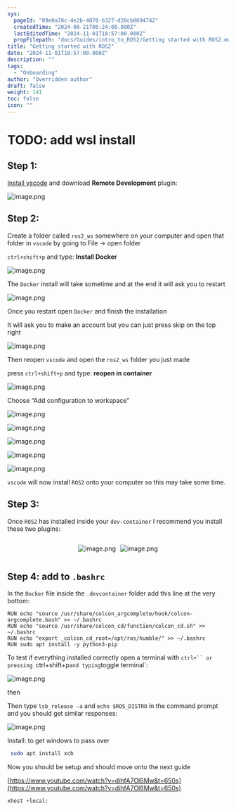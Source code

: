 ```yaml
---
sys:
  pageId: "89e0a78c-4e2b-4070-b327-d28cb0694742"
  createdTime: "2024-08-21T00:24:00.000Z"
  lastEditedTime: "2024-11-01T18:57:00.000Z"
  propFilepath: "docs/Guides/intro_to_ROS2/Getting started with ROS2.md"
title: "Getting started with ROS2"
date: "2024-11-01T18:57:00.000Z"
description: ""
tags:
  - "Onboarding"
author: "Overridden author"
draft: false
weight: 141
toc: false
icon: ""
---
```


# TODO: add wsl install

## Step 1:

[Install vscode](https://code.visualstudio.com/download) and download **Remote Development** plugin:

![image.png](https://prod-files-secure.s3.us-west-2.amazonaws.com/d518164a-d88e-44d1-a4ee-3adb3bd8bce0/efb52993-1881-4a40-b95e-6f020334f022/image.png?X-Amz-Algorithm=AWS4-HMAC-SHA256&X-Amz-Content-Sha256=UNSIGNED-PAYLOAD&X-Amz-Credential=ASIAZI2LB4666H3C7C5E%2F20250428%2Fus-west-2%2Fs3%2Faws4_request&X-Amz-Date=20250428T073430Z&X-Amz-Expires=3600&X-Amz-Security-Token=IQoJb3JpZ2luX2VjENf%2F%2F%2F%2F%2F%2F%2F%2F%2F%2FwEaCXVzLXdlc3QtMiJIMEYCIQDoFWN37F4ZbarCtjHgjiOpWHlCPAm35kMB6e8uy4A63AIhAONdEKVfGzcBar6kSS9rCR5IInTvaE2E52Eu20XYfNhcKv8DCG8QABoMNjM3NDIzMTgzODA1Igwr01srxLSxSMIR2VIq3AMQJaViPQTPUMBl9B%2Bz7JEioeZflAqp4OUxfgnXHye9CdI7uXgVQsi%2B8nPZXtgveIxzQnvKgmAIFHXX4sN7jdpL%2FLVa8PMdugmSB6ykywsBHW2tp6LOoN5SONkBeDhv5VZ24BLbpxG1y3GjST6%2FFP%2FfOwPNZV30SINGpPx3Lush2r%2BpoC9%2FkfKQ93iE%2BzzYrNJ8hDDA%2FcN9fxaIC7uJhE3CG0P%2FIvaLyFqjxHVxlBBFGJCbpVUSJW%2BOcZp4nEH6xgJHp0Ei4ZiyW18OmUNIIDRQaY26ZnA0eJADHfWcZVAqk0cuP%2FmuOLelCfp3lVh6pMoiaedSJpgYZs1qVdYn4rSWpQLFTNljirI4z%2BYhjLpQpYZJ01fQEUZwmTpRZ7mVGTvpYCYy3FZVSDklyrpwOMwaXtn3l5xtjcGj9YW8brXBxVyZQR8H9TAAILgpBtJYNRz%2Bpuv9nCJWUSxd%2FrXSS%2BOQs4iCfk41uhNbRtpYS2%2ByCJWfUmHpxXuSKU9B3ih6VXuG%2BEzrxIR99kWRr72jVr0KFDts8cUvZspHgM0jKMJvjg%2FWvM2Qiwap99twXDWxZkJng8tgxCPK4u5an9s1rw%2Fwuz7IbfM2%2Boa8ZmOoyaYWR99KsAIUmgXzYzdkjjD9vLzABjqkARIXaAc6gG3Ab00Bqpokxw1BzHMaR3%2FQIjMFvdpzCMLp9rlAKp%2Bm7IbuYpmOmhcx4%2BnUiXYanXBNtDfCnVO8LBTJ33%2FQ3sJ0nCJlhJsBoQGsSEGHuDDuS8x1FUdyOeHDePNs%2BkoE9dl%2Bd4CHgqXvOMSG7YHEFIg3yWdutCJt7smK3VfX0nV50vuY4ygdmDLeBsxcj5X1bxfCF2JBWkVPOYwcoKrG&X-Amz-Signature=43dda04043e3600d8dba9b1f9c51e9cf92c2b41181495fc9f6930b6800f268df&X-Amz-SignedHeaders=host&x-id=GetObject)

## Step 2:

Create a folder called `ros2_ws` somewhere on your computer and open that folder in `vscode` by going to File → open folder 

`ctrl+shift+p` and type: **Install Docker**

![image.png](https://prod-files-secure.s3.us-west-2.amazonaws.com/d518164a-d88e-44d1-a4ee-3adb3bd8bce0/2269dc0e-1cd5-47ff-bceb-c04ad9b2eab0/image.png?X-Amz-Algorithm=AWS4-HMAC-SHA256&X-Amz-Content-Sha256=UNSIGNED-PAYLOAD&X-Amz-Credential=ASIAZI2LB4666H3C7C5E%2F20250428%2Fus-west-2%2Fs3%2Faws4_request&X-Amz-Date=20250428T073430Z&X-Amz-Expires=3600&X-Amz-Security-Token=IQoJb3JpZ2luX2VjENf%2F%2F%2F%2F%2F%2F%2F%2F%2F%2FwEaCXVzLXdlc3QtMiJIMEYCIQDoFWN37F4ZbarCtjHgjiOpWHlCPAm35kMB6e8uy4A63AIhAONdEKVfGzcBar6kSS9rCR5IInTvaE2E52Eu20XYfNhcKv8DCG8QABoMNjM3NDIzMTgzODA1Igwr01srxLSxSMIR2VIq3AMQJaViPQTPUMBl9B%2Bz7JEioeZflAqp4OUxfgnXHye9CdI7uXgVQsi%2B8nPZXtgveIxzQnvKgmAIFHXX4sN7jdpL%2FLVa8PMdugmSB6ykywsBHW2tp6LOoN5SONkBeDhv5VZ24BLbpxG1y3GjST6%2FFP%2FfOwPNZV30SINGpPx3Lush2r%2BpoC9%2FkfKQ93iE%2BzzYrNJ8hDDA%2FcN9fxaIC7uJhE3CG0P%2FIvaLyFqjxHVxlBBFGJCbpVUSJW%2BOcZp4nEH6xgJHp0Ei4ZiyW18OmUNIIDRQaY26ZnA0eJADHfWcZVAqk0cuP%2FmuOLelCfp3lVh6pMoiaedSJpgYZs1qVdYn4rSWpQLFTNljirI4z%2BYhjLpQpYZJ01fQEUZwmTpRZ7mVGTvpYCYy3FZVSDklyrpwOMwaXtn3l5xtjcGj9YW8brXBxVyZQR8H9TAAILgpBtJYNRz%2Bpuv9nCJWUSxd%2FrXSS%2BOQs4iCfk41uhNbRtpYS2%2ByCJWfUmHpxXuSKU9B3ih6VXuG%2BEzrxIR99kWRr72jVr0KFDts8cUvZspHgM0jKMJvjg%2FWvM2Qiwap99twXDWxZkJng8tgxCPK4u5an9s1rw%2Fwuz7IbfM2%2Boa8ZmOoyaYWR99KsAIUmgXzYzdkjjD9vLzABjqkARIXaAc6gG3Ab00Bqpokxw1BzHMaR3%2FQIjMFvdpzCMLp9rlAKp%2Bm7IbuYpmOmhcx4%2BnUiXYanXBNtDfCnVO8LBTJ33%2FQ3sJ0nCJlhJsBoQGsSEGHuDDuS8x1FUdyOeHDePNs%2BkoE9dl%2Bd4CHgqXvOMSG7YHEFIg3yWdutCJt7smK3VfX0nV50vuY4ygdmDLeBsxcj5X1bxfCF2JBWkVPOYwcoKrG&X-Amz-Signature=a1c12ba1e51202bc3e6fe3951b3c1713f453c5ad691d7eaa60b097c2d2111ef5&X-Amz-SignedHeaders=host&x-id=GetObject)

The `Docker` install will take sometime and at the end it will ask you to restart

![image.png](https://prod-files-secure.s3.us-west-2.amazonaws.com/d518164a-d88e-44d1-a4ee-3adb3bd8bce0/ed233f78-be33-4b1f-b89c-9c346c0e961e/image.png?X-Amz-Algorithm=AWS4-HMAC-SHA256&X-Amz-Content-Sha256=UNSIGNED-PAYLOAD&X-Amz-Credential=ASIAZI2LB4666H3C7C5E%2F20250428%2Fus-west-2%2Fs3%2Faws4_request&X-Amz-Date=20250428T073430Z&X-Amz-Expires=3600&X-Amz-Security-Token=IQoJb3JpZ2luX2VjENf%2F%2F%2F%2F%2F%2F%2F%2F%2F%2FwEaCXVzLXdlc3QtMiJIMEYCIQDoFWN37F4ZbarCtjHgjiOpWHlCPAm35kMB6e8uy4A63AIhAONdEKVfGzcBar6kSS9rCR5IInTvaE2E52Eu20XYfNhcKv8DCG8QABoMNjM3NDIzMTgzODA1Igwr01srxLSxSMIR2VIq3AMQJaViPQTPUMBl9B%2Bz7JEioeZflAqp4OUxfgnXHye9CdI7uXgVQsi%2B8nPZXtgveIxzQnvKgmAIFHXX4sN7jdpL%2FLVa8PMdugmSB6ykywsBHW2tp6LOoN5SONkBeDhv5VZ24BLbpxG1y3GjST6%2FFP%2FfOwPNZV30SINGpPx3Lush2r%2BpoC9%2FkfKQ93iE%2BzzYrNJ8hDDA%2FcN9fxaIC7uJhE3CG0P%2FIvaLyFqjxHVxlBBFGJCbpVUSJW%2BOcZp4nEH6xgJHp0Ei4ZiyW18OmUNIIDRQaY26ZnA0eJADHfWcZVAqk0cuP%2FmuOLelCfp3lVh6pMoiaedSJpgYZs1qVdYn4rSWpQLFTNljirI4z%2BYhjLpQpYZJ01fQEUZwmTpRZ7mVGTvpYCYy3FZVSDklyrpwOMwaXtn3l5xtjcGj9YW8brXBxVyZQR8H9TAAILgpBtJYNRz%2Bpuv9nCJWUSxd%2FrXSS%2BOQs4iCfk41uhNbRtpYS2%2ByCJWfUmHpxXuSKU9B3ih6VXuG%2BEzrxIR99kWRr72jVr0KFDts8cUvZspHgM0jKMJvjg%2FWvM2Qiwap99twXDWxZkJng8tgxCPK4u5an9s1rw%2Fwuz7IbfM2%2Boa8ZmOoyaYWR99KsAIUmgXzYzdkjjD9vLzABjqkARIXaAc6gG3Ab00Bqpokxw1BzHMaR3%2FQIjMFvdpzCMLp9rlAKp%2Bm7IbuYpmOmhcx4%2BnUiXYanXBNtDfCnVO8LBTJ33%2FQ3sJ0nCJlhJsBoQGsSEGHuDDuS8x1FUdyOeHDePNs%2BkoE9dl%2Bd4CHgqXvOMSG7YHEFIg3yWdutCJt7smK3VfX0nV50vuY4ygdmDLeBsxcj5X1bxfCF2JBWkVPOYwcoKrG&X-Amz-Signature=8d33ab53c6e95b61845071421993e69b4d813d6b51d722c07437ebdce8b88c95&X-Amz-SignedHeaders=host&x-id=GetObject)

Once you restart open `Docker` and finish the installation

It will ask you to make an account but you can just press skip on the top right

![image.png](https://prod-files-secure.s3.us-west-2.amazonaws.com/d518164a-d88e-44d1-a4ee-3adb3bd8bce0/21010ad9-1659-4fd9-9f59-9932a09b2a3d/image.png?X-Amz-Algorithm=AWS4-HMAC-SHA256&X-Amz-Content-Sha256=UNSIGNED-PAYLOAD&X-Amz-Credential=ASIAZI2LB4666H3C7C5E%2F20250428%2Fus-west-2%2Fs3%2Faws4_request&X-Amz-Date=20250428T073430Z&X-Amz-Expires=3600&X-Amz-Security-Token=IQoJb3JpZ2luX2VjENf%2F%2F%2F%2F%2F%2F%2F%2F%2F%2FwEaCXVzLXdlc3QtMiJIMEYCIQDoFWN37F4ZbarCtjHgjiOpWHlCPAm35kMB6e8uy4A63AIhAONdEKVfGzcBar6kSS9rCR5IInTvaE2E52Eu20XYfNhcKv8DCG8QABoMNjM3NDIzMTgzODA1Igwr01srxLSxSMIR2VIq3AMQJaViPQTPUMBl9B%2Bz7JEioeZflAqp4OUxfgnXHye9CdI7uXgVQsi%2B8nPZXtgveIxzQnvKgmAIFHXX4sN7jdpL%2FLVa8PMdugmSB6ykywsBHW2tp6LOoN5SONkBeDhv5VZ24BLbpxG1y3GjST6%2FFP%2FfOwPNZV30SINGpPx3Lush2r%2BpoC9%2FkfKQ93iE%2BzzYrNJ8hDDA%2FcN9fxaIC7uJhE3CG0P%2FIvaLyFqjxHVxlBBFGJCbpVUSJW%2BOcZp4nEH6xgJHp0Ei4ZiyW18OmUNIIDRQaY26ZnA0eJADHfWcZVAqk0cuP%2FmuOLelCfp3lVh6pMoiaedSJpgYZs1qVdYn4rSWpQLFTNljirI4z%2BYhjLpQpYZJ01fQEUZwmTpRZ7mVGTvpYCYy3FZVSDklyrpwOMwaXtn3l5xtjcGj9YW8brXBxVyZQR8H9TAAILgpBtJYNRz%2Bpuv9nCJWUSxd%2FrXSS%2BOQs4iCfk41uhNbRtpYS2%2ByCJWfUmHpxXuSKU9B3ih6VXuG%2BEzrxIR99kWRr72jVr0KFDts8cUvZspHgM0jKMJvjg%2FWvM2Qiwap99twXDWxZkJng8tgxCPK4u5an9s1rw%2Fwuz7IbfM2%2Boa8ZmOoyaYWR99KsAIUmgXzYzdkjjD9vLzABjqkARIXaAc6gG3Ab00Bqpokxw1BzHMaR3%2FQIjMFvdpzCMLp9rlAKp%2Bm7IbuYpmOmhcx4%2BnUiXYanXBNtDfCnVO8LBTJ33%2FQ3sJ0nCJlhJsBoQGsSEGHuDDuS8x1FUdyOeHDePNs%2BkoE9dl%2Bd4CHgqXvOMSG7YHEFIg3yWdutCJt7smK3VfX0nV50vuY4ygdmDLeBsxcj5X1bxfCF2JBWkVPOYwcoKrG&X-Amz-Signature=b0b164ff2d8c5bcb9705cda88fa8072a127741f526f82c5fce28647c81c9afa6&X-Amz-SignedHeaders=host&x-id=GetObject)

Then reopen `vscode` and open the `ros2_ws` folder you just made

press `ctrl+shift+p` and type: **reopen in container**

![image.png](https://prod-files-secure.s3.us-west-2.amazonaws.com/d518164a-d88e-44d1-a4ee-3adb3bd8bce0/4e93b8c2-41ad-488c-8095-c74205196118/image.png?X-Amz-Algorithm=AWS4-HMAC-SHA256&X-Amz-Content-Sha256=UNSIGNED-PAYLOAD&X-Amz-Credential=ASIAZI2LB4666H3C7C5E%2F20250428%2Fus-west-2%2Fs3%2Faws4_request&X-Amz-Date=20250428T073430Z&X-Amz-Expires=3600&X-Amz-Security-Token=IQoJb3JpZ2luX2VjENf%2F%2F%2F%2F%2F%2F%2F%2F%2F%2FwEaCXVzLXdlc3QtMiJIMEYCIQDoFWN37F4ZbarCtjHgjiOpWHlCPAm35kMB6e8uy4A63AIhAONdEKVfGzcBar6kSS9rCR5IInTvaE2E52Eu20XYfNhcKv8DCG8QABoMNjM3NDIzMTgzODA1Igwr01srxLSxSMIR2VIq3AMQJaViPQTPUMBl9B%2Bz7JEioeZflAqp4OUxfgnXHye9CdI7uXgVQsi%2B8nPZXtgveIxzQnvKgmAIFHXX4sN7jdpL%2FLVa8PMdugmSB6ykywsBHW2tp6LOoN5SONkBeDhv5VZ24BLbpxG1y3GjST6%2FFP%2FfOwPNZV30SINGpPx3Lush2r%2BpoC9%2FkfKQ93iE%2BzzYrNJ8hDDA%2FcN9fxaIC7uJhE3CG0P%2FIvaLyFqjxHVxlBBFGJCbpVUSJW%2BOcZp4nEH6xgJHp0Ei4ZiyW18OmUNIIDRQaY26ZnA0eJADHfWcZVAqk0cuP%2FmuOLelCfp3lVh6pMoiaedSJpgYZs1qVdYn4rSWpQLFTNljirI4z%2BYhjLpQpYZJ01fQEUZwmTpRZ7mVGTvpYCYy3FZVSDklyrpwOMwaXtn3l5xtjcGj9YW8brXBxVyZQR8H9TAAILgpBtJYNRz%2Bpuv9nCJWUSxd%2FrXSS%2BOQs4iCfk41uhNbRtpYS2%2ByCJWfUmHpxXuSKU9B3ih6VXuG%2BEzrxIR99kWRr72jVr0KFDts8cUvZspHgM0jKMJvjg%2FWvM2Qiwap99twXDWxZkJng8tgxCPK4u5an9s1rw%2Fwuz7IbfM2%2Boa8ZmOoyaYWR99KsAIUmgXzYzdkjjD9vLzABjqkARIXaAc6gG3Ab00Bqpokxw1BzHMaR3%2FQIjMFvdpzCMLp9rlAKp%2Bm7IbuYpmOmhcx4%2BnUiXYanXBNtDfCnVO8LBTJ33%2FQ3sJ0nCJlhJsBoQGsSEGHuDDuS8x1FUdyOeHDePNs%2BkoE9dl%2Bd4CHgqXvOMSG7YHEFIg3yWdutCJt7smK3VfX0nV50vuY4ygdmDLeBsxcj5X1bxfCF2JBWkVPOYwcoKrG&X-Amz-Signature=9aa2811f94d3247375bbfac6a7e6932c91b76986545acbd5b991622fa6a9fb34&X-Amz-SignedHeaders=host&x-id=GetObject)

Choose “Add configuration to workspace”

![image.png](https://prod-files-secure.s3.us-west-2.amazonaws.com/d518164a-d88e-44d1-a4ee-3adb3bd8bce0/9560b282-5060-4989-ba37-97e7b2c22476/image.png?X-Amz-Algorithm=AWS4-HMAC-SHA256&X-Amz-Content-Sha256=UNSIGNED-PAYLOAD&X-Amz-Credential=ASIAZI2LB4666H3C7C5E%2F20250428%2Fus-west-2%2Fs3%2Faws4_request&X-Amz-Date=20250428T073430Z&X-Amz-Expires=3600&X-Amz-Security-Token=IQoJb3JpZ2luX2VjENf%2F%2F%2F%2F%2F%2F%2F%2F%2F%2FwEaCXVzLXdlc3QtMiJIMEYCIQDoFWN37F4ZbarCtjHgjiOpWHlCPAm35kMB6e8uy4A63AIhAONdEKVfGzcBar6kSS9rCR5IInTvaE2E52Eu20XYfNhcKv8DCG8QABoMNjM3NDIzMTgzODA1Igwr01srxLSxSMIR2VIq3AMQJaViPQTPUMBl9B%2Bz7JEioeZflAqp4OUxfgnXHye9CdI7uXgVQsi%2B8nPZXtgveIxzQnvKgmAIFHXX4sN7jdpL%2FLVa8PMdugmSB6ykywsBHW2tp6LOoN5SONkBeDhv5VZ24BLbpxG1y3GjST6%2FFP%2FfOwPNZV30SINGpPx3Lush2r%2BpoC9%2FkfKQ93iE%2BzzYrNJ8hDDA%2FcN9fxaIC7uJhE3CG0P%2FIvaLyFqjxHVxlBBFGJCbpVUSJW%2BOcZp4nEH6xgJHp0Ei4ZiyW18OmUNIIDRQaY26ZnA0eJADHfWcZVAqk0cuP%2FmuOLelCfp3lVh6pMoiaedSJpgYZs1qVdYn4rSWpQLFTNljirI4z%2BYhjLpQpYZJ01fQEUZwmTpRZ7mVGTvpYCYy3FZVSDklyrpwOMwaXtn3l5xtjcGj9YW8brXBxVyZQR8H9TAAILgpBtJYNRz%2Bpuv9nCJWUSxd%2FrXSS%2BOQs4iCfk41uhNbRtpYS2%2ByCJWfUmHpxXuSKU9B3ih6VXuG%2BEzrxIR99kWRr72jVr0KFDts8cUvZspHgM0jKMJvjg%2FWvM2Qiwap99twXDWxZkJng8tgxCPK4u5an9s1rw%2Fwuz7IbfM2%2Boa8ZmOoyaYWR99KsAIUmgXzYzdkjjD9vLzABjqkARIXaAc6gG3Ab00Bqpokxw1BzHMaR3%2FQIjMFvdpzCMLp9rlAKp%2Bm7IbuYpmOmhcx4%2BnUiXYanXBNtDfCnVO8LBTJ33%2FQ3sJ0nCJlhJsBoQGsSEGHuDDuS8x1FUdyOeHDePNs%2BkoE9dl%2Bd4CHgqXvOMSG7YHEFIg3yWdutCJt7smK3VfX0nV50vuY4ygdmDLeBsxcj5X1bxfCF2JBWkVPOYwcoKrG&X-Amz-Signature=f8e62e51035353e708bd598f60c3f503f5adae4ba6d5786c486f07cd970ab568&X-Amz-SignedHeaders=host&x-id=GetObject)

![image.png](https://prod-files-secure.s3.us-west-2.amazonaws.com/d518164a-d88e-44d1-a4ee-3adb3bd8bce0/2ee63f81-886b-48e8-a553-dc6e5eac99e4/image.png?X-Amz-Algorithm=AWS4-HMAC-SHA256&X-Amz-Content-Sha256=UNSIGNED-PAYLOAD&X-Amz-Credential=ASIAZI2LB4666H3C7C5E%2F20250428%2Fus-west-2%2Fs3%2Faws4_request&X-Amz-Date=20250428T073430Z&X-Amz-Expires=3600&X-Amz-Security-Token=IQoJb3JpZ2luX2VjENf%2F%2F%2F%2F%2F%2F%2F%2F%2F%2FwEaCXVzLXdlc3QtMiJIMEYCIQDoFWN37F4ZbarCtjHgjiOpWHlCPAm35kMB6e8uy4A63AIhAONdEKVfGzcBar6kSS9rCR5IInTvaE2E52Eu20XYfNhcKv8DCG8QABoMNjM3NDIzMTgzODA1Igwr01srxLSxSMIR2VIq3AMQJaViPQTPUMBl9B%2Bz7JEioeZflAqp4OUxfgnXHye9CdI7uXgVQsi%2B8nPZXtgveIxzQnvKgmAIFHXX4sN7jdpL%2FLVa8PMdugmSB6ykywsBHW2tp6LOoN5SONkBeDhv5VZ24BLbpxG1y3GjST6%2FFP%2FfOwPNZV30SINGpPx3Lush2r%2BpoC9%2FkfKQ93iE%2BzzYrNJ8hDDA%2FcN9fxaIC7uJhE3CG0P%2FIvaLyFqjxHVxlBBFGJCbpVUSJW%2BOcZp4nEH6xgJHp0Ei4ZiyW18OmUNIIDRQaY26ZnA0eJADHfWcZVAqk0cuP%2FmuOLelCfp3lVh6pMoiaedSJpgYZs1qVdYn4rSWpQLFTNljirI4z%2BYhjLpQpYZJ01fQEUZwmTpRZ7mVGTvpYCYy3FZVSDklyrpwOMwaXtn3l5xtjcGj9YW8brXBxVyZQR8H9TAAILgpBtJYNRz%2Bpuv9nCJWUSxd%2FrXSS%2BOQs4iCfk41uhNbRtpYS2%2ByCJWfUmHpxXuSKU9B3ih6VXuG%2BEzrxIR99kWRr72jVr0KFDts8cUvZspHgM0jKMJvjg%2FWvM2Qiwap99twXDWxZkJng8tgxCPK4u5an9s1rw%2Fwuz7IbfM2%2Boa8ZmOoyaYWR99KsAIUmgXzYzdkjjD9vLzABjqkARIXaAc6gG3Ab00Bqpokxw1BzHMaR3%2FQIjMFvdpzCMLp9rlAKp%2Bm7IbuYpmOmhcx4%2BnUiXYanXBNtDfCnVO8LBTJ33%2FQ3sJ0nCJlhJsBoQGsSEGHuDDuS8x1FUdyOeHDePNs%2BkoE9dl%2Bd4CHgqXvOMSG7YHEFIg3yWdutCJt7smK3VfX0nV50vuY4ygdmDLeBsxcj5X1bxfCF2JBWkVPOYwcoKrG&X-Amz-Signature=b6f8cca7459bf7eb9693b8537d8ac2d93ee98d4e9c89b0c09ae72f6249ecd3e5&X-Amz-SignedHeaders=host&x-id=GetObject)

![image.png](https://prod-files-secure.s3.us-west-2.amazonaws.com/d518164a-d88e-44d1-a4ee-3adb3bd8bce0/ae1580b2-b048-407e-aed9-b584224a7a04/image.png?X-Amz-Algorithm=AWS4-HMAC-SHA256&X-Amz-Content-Sha256=UNSIGNED-PAYLOAD&X-Amz-Credential=ASIAZI2LB4666H3C7C5E%2F20250428%2Fus-west-2%2Fs3%2Faws4_request&X-Amz-Date=20250428T073430Z&X-Amz-Expires=3600&X-Amz-Security-Token=IQoJb3JpZ2luX2VjENf%2F%2F%2F%2F%2F%2F%2F%2F%2F%2FwEaCXVzLXdlc3QtMiJIMEYCIQDoFWN37F4ZbarCtjHgjiOpWHlCPAm35kMB6e8uy4A63AIhAONdEKVfGzcBar6kSS9rCR5IInTvaE2E52Eu20XYfNhcKv8DCG8QABoMNjM3NDIzMTgzODA1Igwr01srxLSxSMIR2VIq3AMQJaViPQTPUMBl9B%2Bz7JEioeZflAqp4OUxfgnXHye9CdI7uXgVQsi%2B8nPZXtgveIxzQnvKgmAIFHXX4sN7jdpL%2FLVa8PMdugmSB6ykywsBHW2tp6LOoN5SONkBeDhv5VZ24BLbpxG1y3GjST6%2FFP%2FfOwPNZV30SINGpPx3Lush2r%2BpoC9%2FkfKQ93iE%2BzzYrNJ8hDDA%2FcN9fxaIC7uJhE3CG0P%2FIvaLyFqjxHVxlBBFGJCbpVUSJW%2BOcZp4nEH6xgJHp0Ei4ZiyW18OmUNIIDRQaY26ZnA0eJADHfWcZVAqk0cuP%2FmuOLelCfp3lVh6pMoiaedSJpgYZs1qVdYn4rSWpQLFTNljirI4z%2BYhjLpQpYZJ01fQEUZwmTpRZ7mVGTvpYCYy3FZVSDklyrpwOMwaXtn3l5xtjcGj9YW8brXBxVyZQR8H9TAAILgpBtJYNRz%2Bpuv9nCJWUSxd%2FrXSS%2BOQs4iCfk41uhNbRtpYS2%2ByCJWfUmHpxXuSKU9B3ih6VXuG%2BEzrxIR99kWRr72jVr0KFDts8cUvZspHgM0jKMJvjg%2FWvM2Qiwap99twXDWxZkJng8tgxCPK4u5an9s1rw%2Fwuz7IbfM2%2Boa8ZmOoyaYWR99KsAIUmgXzYzdkjjD9vLzABjqkARIXaAc6gG3Ab00Bqpokxw1BzHMaR3%2FQIjMFvdpzCMLp9rlAKp%2Bm7IbuYpmOmhcx4%2BnUiXYanXBNtDfCnVO8LBTJ33%2FQ3sJ0nCJlhJsBoQGsSEGHuDDuS8x1FUdyOeHDePNs%2BkoE9dl%2Bd4CHgqXvOMSG7YHEFIg3yWdutCJt7smK3VfX0nV50vuY4ygdmDLeBsxcj5X1bxfCF2JBWkVPOYwcoKrG&X-Amz-Signature=27780cd0325d9f99db4ca056e276714a19924534dfcaf0443a4736352fcb39c3&X-Amz-SignedHeaders=host&x-id=GetObject)

![image.png](https://prod-files-secure.s3.us-west-2.amazonaws.com/d518164a-d88e-44d1-a4ee-3adb3bd8bce0/53255b28-f75e-430f-b9e3-c0ac8577e42b/image.png?X-Amz-Algorithm=AWS4-HMAC-SHA256&X-Amz-Content-Sha256=UNSIGNED-PAYLOAD&X-Amz-Credential=ASIAZI2LB4666H3C7C5E%2F20250428%2Fus-west-2%2Fs3%2Faws4_request&X-Amz-Date=20250428T073430Z&X-Amz-Expires=3600&X-Amz-Security-Token=IQoJb3JpZ2luX2VjENf%2F%2F%2F%2F%2F%2F%2F%2F%2F%2FwEaCXVzLXdlc3QtMiJIMEYCIQDoFWN37F4ZbarCtjHgjiOpWHlCPAm35kMB6e8uy4A63AIhAONdEKVfGzcBar6kSS9rCR5IInTvaE2E52Eu20XYfNhcKv8DCG8QABoMNjM3NDIzMTgzODA1Igwr01srxLSxSMIR2VIq3AMQJaViPQTPUMBl9B%2Bz7JEioeZflAqp4OUxfgnXHye9CdI7uXgVQsi%2B8nPZXtgveIxzQnvKgmAIFHXX4sN7jdpL%2FLVa8PMdugmSB6ykywsBHW2tp6LOoN5SONkBeDhv5VZ24BLbpxG1y3GjST6%2FFP%2FfOwPNZV30SINGpPx3Lush2r%2BpoC9%2FkfKQ93iE%2BzzYrNJ8hDDA%2FcN9fxaIC7uJhE3CG0P%2FIvaLyFqjxHVxlBBFGJCbpVUSJW%2BOcZp4nEH6xgJHp0Ei4ZiyW18OmUNIIDRQaY26ZnA0eJADHfWcZVAqk0cuP%2FmuOLelCfp3lVh6pMoiaedSJpgYZs1qVdYn4rSWpQLFTNljirI4z%2BYhjLpQpYZJ01fQEUZwmTpRZ7mVGTvpYCYy3FZVSDklyrpwOMwaXtn3l5xtjcGj9YW8brXBxVyZQR8H9TAAILgpBtJYNRz%2Bpuv9nCJWUSxd%2FrXSS%2BOQs4iCfk41uhNbRtpYS2%2ByCJWfUmHpxXuSKU9B3ih6VXuG%2BEzrxIR99kWRr72jVr0KFDts8cUvZspHgM0jKMJvjg%2FWvM2Qiwap99twXDWxZkJng8tgxCPK4u5an9s1rw%2Fwuz7IbfM2%2Boa8ZmOoyaYWR99KsAIUmgXzYzdkjjD9vLzABjqkARIXaAc6gG3Ab00Bqpokxw1BzHMaR3%2FQIjMFvdpzCMLp9rlAKp%2Bm7IbuYpmOmhcx4%2BnUiXYanXBNtDfCnVO8LBTJ33%2FQ3sJ0nCJlhJsBoQGsSEGHuDDuS8x1FUdyOeHDePNs%2BkoE9dl%2Bd4CHgqXvOMSG7YHEFIg3yWdutCJt7smK3VfX0nV50vuY4ygdmDLeBsxcj5X1bxfCF2JBWkVPOYwcoKrG&X-Amz-Signature=8d7c092ba332bfd9076f0a93cd05a4daeff62d0612531d1ba050539948a5bffc&X-Amz-SignedHeaders=host&x-id=GetObject)

![image.png](https://prod-files-secure.s3.us-west-2.amazonaws.com/d518164a-d88e-44d1-a4ee-3adb3bd8bce0/7c562767-5af9-4ffb-97d1-327bcdf4ee00/image.png?X-Amz-Algorithm=AWS4-HMAC-SHA256&X-Amz-Content-Sha256=UNSIGNED-PAYLOAD&X-Amz-Credential=ASIAZI2LB4666H3C7C5E%2F20250428%2Fus-west-2%2Fs3%2Faws4_request&X-Amz-Date=20250428T073430Z&X-Amz-Expires=3600&X-Amz-Security-Token=IQoJb3JpZ2luX2VjENf%2F%2F%2F%2F%2F%2F%2F%2F%2F%2FwEaCXVzLXdlc3QtMiJIMEYCIQDoFWN37F4ZbarCtjHgjiOpWHlCPAm35kMB6e8uy4A63AIhAONdEKVfGzcBar6kSS9rCR5IInTvaE2E52Eu20XYfNhcKv8DCG8QABoMNjM3NDIzMTgzODA1Igwr01srxLSxSMIR2VIq3AMQJaViPQTPUMBl9B%2Bz7JEioeZflAqp4OUxfgnXHye9CdI7uXgVQsi%2B8nPZXtgveIxzQnvKgmAIFHXX4sN7jdpL%2FLVa8PMdugmSB6ykywsBHW2tp6LOoN5SONkBeDhv5VZ24BLbpxG1y3GjST6%2FFP%2FfOwPNZV30SINGpPx3Lush2r%2BpoC9%2FkfKQ93iE%2BzzYrNJ8hDDA%2FcN9fxaIC7uJhE3CG0P%2FIvaLyFqjxHVxlBBFGJCbpVUSJW%2BOcZp4nEH6xgJHp0Ei4ZiyW18OmUNIIDRQaY26ZnA0eJADHfWcZVAqk0cuP%2FmuOLelCfp3lVh6pMoiaedSJpgYZs1qVdYn4rSWpQLFTNljirI4z%2BYhjLpQpYZJ01fQEUZwmTpRZ7mVGTvpYCYy3FZVSDklyrpwOMwaXtn3l5xtjcGj9YW8brXBxVyZQR8H9TAAILgpBtJYNRz%2Bpuv9nCJWUSxd%2FrXSS%2BOQs4iCfk41uhNbRtpYS2%2ByCJWfUmHpxXuSKU9B3ih6VXuG%2BEzrxIR99kWRr72jVr0KFDts8cUvZspHgM0jKMJvjg%2FWvM2Qiwap99twXDWxZkJng8tgxCPK4u5an9s1rw%2Fwuz7IbfM2%2Boa8ZmOoyaYWR99KsAIUmgXzYzdkjjD9vLzABjqkARIXaAc6gG3Ab00Bqpokxw1BzHMaR3%2FQIjMFvdpzCMLp9rlAKp%2Bm7IbuYpmOmhcx4%2BnUiXYanXBNtDfCnVO8LBTJ33%2FQ3sJ0nCJlhJsBoQGsSEGHuDDuS8x1FUdyOeHDePNs%2BkoE9dl%2Bd4CHgqXvOMSG7YHEFIg3yWdutCJt7smK3VfX0nV50vuY4ygdmDLeBsxcj5X1bxfCF2JBWkVPOYwcoKrG&X-Amz-Signature=fd7d325d5a7f011cfef5fc8f7076fb84fc4ad8b8cdc15956093c5f2c8b7f5307&X-Amz-SignedHeaders=host&x-id=GetObject)

`vscode` will now install `ROS2` onto your computer so this may take some time.

## Step 3:

Once `ROS2` has installed inside your `dev-container` I recommend you install these two plugins:

<div style="display: flex;flex-direction: row; column-gap:10px; max-width: 630px;justify-content: center;">
<div>

![image.png](https://prod-files-secure.s3.us-west-2.amazonaws.com/d518164a-d88e-44d1-a4ee-3adb3bd8bce0/3fc3d550-5a54-4ba1-ba6b-faa01cdb7369/image.png?X-Amz-Algorithm=AWS4-HMAC-SHA256&X-Amz-Content-Sha256=UNSIGNED-PAYLOAD&X-Amz-Credential=ASIAZI2LB466WFJRYNDX%2F20250428%2Fus-west-2%2Fs3%2Faws4_request&X-Amz-Date=20250428T073432Z&X-Amz-Expires=3600&X-Amz-Security-Token=IQoJb3JpZ2luX2VjENf%2F%2F%2F%2F%2F%2F%2F%2F%2F%2FwEaCXVzLXdlc3QtMiJIMEYCIQDNuxtQFi4Ji9ZR2Y7VT0CXvuvL3u3gpgCw%2F1fzEC36igIhAKPqWlFGp7yjpwz4aJoMwnnmU7WiCsApY7i9F6ihrjW1Kv8DCG8QABoMNjM3NDIzMTgzODA1IgwrsqyWh8SDEXeHMzAq3ANeN657jmrfFEj7DVXA05hDzoz38PwVgGLTDUr5oACvG8%2BIJWlNC6BjyWrIdaTvtgGERtLdFL8ElXCPfFkbhh%2FA7RJNxlKstLk8SOoYamFjI5zl%2FwbD%2B2f5IxyrGbgZZ01DTyXuDxoFcY1cFIjZiXjd02E2QhVYcmW%2FJ4VUQCcboRvItyBshLCK5TzS9so1RBPgels7WozBnuV6fXgzgmd0nsdyREuo%2BuKDbl59FH2HH9iszSJQhaPS4iceRzB4wXKbHdEc%2BMa2%2FIMp2vxvOf5q6w7dmxrUMd9SI4ZVA4Z6bVj3%2B3dUcH3dh25ggT1nLk4uoMKOuhsRNKjEwh57sffJXJLp3TVjtkcpmHtByYWPvsgkaWXznmYTiV5oC03PyFvx4PCIm591PYBgCAsY6ODlMjGBtgdY5d7gPXE2iVjZQCVALXQisS6A27H6F24G%2BRU4%2BrJL9rea8a9mFiCVUTTpIvrczwZUNjz1i4g%2FUBFg9IrWBX%2F934XaBXia4bzxZd%2BaDDoZhDHdWrqYEc8%2F%2Fh7L0aqRWEFx0m19O3LucdnhxeIsJXhqnkaSR6n8cz7zxJOgD6OyYiXjF9Y%2F%2FM22HlFROgzxHV55Q%2FsVCMvzWTIGLVX2geJiSfRl7YUveDDJvLzABjqkAQg08Yxmy2Wd%2BiuMiTGeGhZv%2FKT%2FF4ObMx%2B3D9AFJMWbRW4GA9tUzCNy2jSUaTttmMzcUYBzjcdoIB%2B8JbUi2QRgM2ER7tr60nEYI9GC3qLHXws9c%2FSm1%2FAs4qGNxUUMMqnlRDhWQQJ04gXKA4iqg7vQ%2Fos8PKjd4DBK3ERw7r801PiVwuYH0PtJP7DAHGvglHmZ%2BY8WGZ8kIxDHnSXeARK3qggb&X-Amz-Signature=f4f7ee227be6dbd68e4aa17e1736cf52b06c6538a7d0eb0fc3a9474f65b869a8&X-Amz-SignedHeaders=host&x-id=GetObject)

</div>
<div>

![image.png](https://prod-files-secure.s3.us-west-2.amazonaws.com/d518164a-d88e-44d1-a4ee-3adb3bd8bce0/d994cc66-13c2-4093-a5a3-f84cf4601a82/image.png?X-Amz-Algorithm=AWS4-HMAC-SHA256&X-Amz-Content-Sha256=UNSIGNED-PAYLOAD&X-Amz-Credential=ASIAZI2LB466WHQO63YA%2F20250428%2Fus-west-2%2Fs3%2Faws4_request&X-Amz-Date=20250428T073433Z&X-Amz-Expires=3600&X-Amz-Security-Token=IQoJb3JpZ2luX2VjENj%2F%2F%2F%2F%2F%2F%2F%2F%2F%2FwEaCXVzLXdlc3QtMiJHMEUCIGWzZp%2BQrethybSzEA9u%2BpURgxa01DM9qNuzaP9IsoiQAiEAn90jdV0MKgwFqzlR0l%2FPUIklILygLn2ivRC5jhIc%2F1gq%2FwMIcBAAGgw2Mzc0MjMxODM4MDUiDHim60hmdru%2BDYU5RircA5xa9C4ePALD85tP2F3moG9QsX4lI5FiNEsaGVRqkblmEUmmPfA9Vff%2BJ5lGUvB7O1dtOJ9jmEo%2B7ltUDp0YV9QlBOh5ZhrS9fpk66s62K0W42rQpsUZM6eylkgKx5hamPrDImHAe0cPMITaJRsgjzxJh%2BQFqOE2555a5kjd0GX7we%2F%2FkIim%2BI%2FRv%2Fvn3tDI%2FllIIzvDDFn3%2BGnL%2BYpmaGSUFkxfBIJv0NewVfH2iF%2FQ1SqJv%2FtYA3n1W%2BxdLZL5dZfGxv8ST9aVZ5CwwsBReeael6lFmzWerVdGJN4ny5O04Xw02cFb8HRRTDbwJXFf7dmUe9Ikt8PKwjk6I0MvETwws98kxP6D%2Fe2j6NB6ajyigZzcavvQAXdGg7HAktrKnvRgPC1AZ8HzuKBjjLnwgToRC6nFl8HERILqhv%2BRmKHMxe30%2B%2FMn8lZhEdKTzvUiqQP16SDf9KasdjyjkmP2z%2BBU3jO3ZO9NcOqQgxEc3tQIYFRSO6iwU0NSxa5Nm6p6tNwCQN5YJz9v6E2770xr88vYwfm5Rg2k5dN%2BpV%2FhI97QpOX00l31am3MZ4GqT0b74EXHIt3cwm8qqlquax5dl0r7qOff2xfX8CGhWq3%2FckFK5ydldOHEtGJODz71MJfZvMAGOqUBgUnx4E03tAYRZbPVNzqqhb50PoMJYt0PPkNhZ0iEaXlWTZRjxIENFHf7Dsec4v39ZNb9zhwU19%2B%2FYWOhEL6NTxEmI2CG%2BaCrB0TTBGaXRQJYQPTxovt6i1Fq96JtsjDISyODoNXjBQRmdgcP1ynZYWxaJMbsYBltSYHQh%2B%2BU1dlZJaertH7yS0Rjs4%2FeSi6GdgwjGZ9rBPcWxaz0C9DnxzxJJ5Oy&X-Amz-Signature=cdcbbe1269eccd9ffec5fa96a479870ea71ac4391e5ff68b025f213580493a7e&X-Amz-SignedHeaders=host&x-id=GetObject)

</div>
</div>

## Step 4: add to `.bashrc`

In the `Docker` file inside the `.devcontainer` folder add this line at the very bottom: 

```docker
RUN echo "source /usr/share/colcon_argcomplete/hook/colcon-argcomplete.bash" >> ~/.bashrc
RUN echo "source /usr/share/colcon_cd/function/colcon_cd.sh" >> ~/.bashrc
RUN echo "export _colcon_cd_root=/opt/ros/humble/" >> ~/.bashrc
RUN sudo apt install -y python3-pip 
```

To test if everything installed correctly open a terminal with `ctrl+`` or pressing `ctrl+shift+p` and typing `toggle terminal`:

![image.png](https://prod-files-secure.s3.us-west-2.amazonaws.com/d518164a-d88e-44d1-a4ee-3adb3bd8bce0/6a4943d8-b04e-4c02-9a58-775f3384d1a5/image.png?X-Amz-Algorithm=AWS4-HMAC-SHA256&X-Amz-Content-Sha256=UNSIGNED-PAYLOAD&X-Amz-Credential=ASIAZI2LB4666H3C7C5E%2F20250428%2Fus-west-2%2Fs3%2Faws4_request&X-Amz-Date=20250428T073430Z&X-Amz-Expires=3600&X-Amz-Security-Token=IQoJb3JpZ2luX2VjENf%2F%2F%2F%2F%2F%2F%2F%2F%2F%2FwEaCXVzLXdlc3QtMiJIMEYCIQDoFWN37F4ZbarCtjHgjiOpWHlCPAm35kMB6e8uy4A63AIhAONdEKVfGzcBar6kSS9rCR5IInTvaE2E52Eu20XYfNhcKv8DCG8QABoMNjM3NDIzMTgzODA1Igwr01srxLSxSMIR2VIq3AMQJaViPQTPUMBl9B%2Bz7JEioeZflAqp4OUxfgnXHye9CdI7uXgVQsi%2B8nPZXtgveIxzQnvKgmAIFHXX4sN7jdpL%2FLVa8PMdugmSB6ykywsBHW2tp6LOoN5SONkBeDhv5VZ24BLbpxG1y3GjST6%2FFP%2FfOwPNZV30SINGpPx3Lush2r%2BpoC9%2FkfKQ93iE%2BzzYrNJ8hDDA%2FcN9fxaIC7uJhE3CG0P%2FIvaLyFqjxHVxlBBFGJCbpVUSJW%2BOcZp4nEH6xgJHp0Ei4ZiyW18OmUNIIDRQaY26ZnA0eJADHfWcZVAqk0cuP%2FmuOLelCfp3lVh6pMoiaedSJpgYZs1qVdYn4rSWpQLFTNljirI4z%2BYhjLpQpYZJ01fQEUZwmTpRZ7mVGTvpYCYy3FZVSDklyrpwOMwaXtn3l5xtjcGj9YW8brXBxVyZQR8H9TAAILgpBtJYNRz%2Bpuv9nCJWUSxd%2FrXSS%2BOQs4iCfk41uhNbRtpYS2%2ByCJWfUmHpxXuSKU9B3ih6VXuG%2BEzrxIR99kWRr72jVr0KFDts8cUvZspHgM0jKMJvjg%2FWvM2Qiwap99twXDWxZkJng8tgxCPK4u5an9s1rw%2Fwuz7IbfM2%2Boa8ZmOoyaYWR99KsAIUmgXzYzdkjjD9vLzABjqkARIXaAc6gG3Ab00Bqpokxw1BzHMaR3%2FQIjMFvdpzCMLp9rlAKp%2Bm7IbuYpmOmhcx4%2BnUiXYanXBNtDfCnVO8LBTJ33%2FQ3sJ0nCJlhJsBoQGsSEGHuDDuS8x1FUdyOeHDePNs%2BkoE9dl%2Bd4CHgqXvOMSG7YHEFIg3yWdutCJt7smK3VfX0nV50vuY4ygdmDLeBsxcj5X1bxfCF2JBWkVPOYwcoKrG&X-Amz-Signature=4d6db012f18900b3aad34def6905ba5b5fe823b8d81de1b493a74526cba679f2&X-Amz-SignedHeaders=host&x-id=GetObject)

then 

Then type `lsb_release -a` and `echo $ROS_DISTRO` in the command prompt and you should get similar responses:

![image.png](https://prod-files-secure.s3.us-west-2.amazonaws.com/d518164a-d88e-44d1-a4ee-3adb3bd8bce0/3e635dec-a805-4e85-8b9e-d000e5b71a4e/image.png?X-Amz-Algorithm=AWS4-HMAC-SHA256&X-Amz-Content-Sha256=UNSIGNED-PAYLOAD&X-Amz-Credential=ASIAZI2LB4666H3C7C5E%2F20250428%2Fus-west-2%2Fs3%2Faws4_request&X-Amz-Date=20250428T073430Z&X-Amz-Expires=3600&X-Amz-Security-Token=IQoJb3JpZ2luX2VjENf%2F%2F%2F%2F%2F%2F%2F%2F%2F%2FwEaCXVzLXdlc3QtMiJIMEYCIQDoFWN37F4ZbarCtjHgjiOpWHlCPAm35kMB6e8uy4A63AIhAONdEKVfGzcBar6kSS9rCR5IInTvaE2E52Eu20XYfNhcKv8DCG8QABoMNjM3NDIzMTgzODA1Igwr01srxLSxSMIR2VIq3AMQJaViPQTPUMBl9B%2Bz7JEioeZflAqp4OUxfgnXHye9CdI7uXgVQsi%2B8nPZXtgveIxzQnvKgmAIFHXX4sN7jdpL%2FLVa8PMdugmSB6ykywsBHW2tp6LOoN5SONkBeDhv5VZ24BLbpxG1y3GjST6%2FFP%2FfOwPNZV30SINGpPx3Lush2r%2BpoC9%2FkfKQ93iE%2BzzYrNJ8hDDA%2FcN9fxaIC7uJhE3CG0P%2FIvaLyFqjxHVxlBBFGJCbpVUSJW%2BOcZp4nEH6xgJHp0Ei4ZiyW18OmUNIIDRQaY26ZnA0eJADHfWcZVAqk0cuP%2FmuOLelCfp3lVh6pMoiaedSJpgYZs1qVdYn4rSWpQLFTNljirI4z%2BYhjLpQpYZJ01fQEUZwmTpRZ7mVGTvpYCYy3FZVSDklyrpwOMwaXtn3l5xtjcGj9YW8brXBxVyZQR8H9TAAILgpBtJYNRz%2Bpuv9nCJWUSxd%2FrXSS%2BOQs4iCfk41uhNbRtpYS2%2ByCJWfUmHpxXuSKU9B3ih6VXuG%2BEzrxIR99kWRr72jVr0KFDts8cUvZspHgM0jKMJvjg%2FWvM2Qiwap99twXDWxZkJng8tgxCPK4u5an9s1rw%2Fwuz7IbfM2%2Boa8ZmOoyaYWR99KsAIUmgXzYzdkjjD9vLzABjqkARIXaAc6gG3Ab00Bqpokxw1BzHMaR3%2FQIjMFvdpzCMLp9rlAKp%2Bm7IbuYpmOmhcx4%2BnUiXYanXBNtDfCnVO8LBTJ33%2FQ3sJ0nCJlhJsBoQGsSEGHuDDuS8x1FUdyOeHDePNs%2BkoE9dl%2Bd4CHgqXvOMSG7YHEFIg3yWdutCJt7smK3VfX0nV50vuY4ygdmDLeBsxcj5X1bxfCF2JBWkVPOYwcoKrG&X-Amz-Signature=d3cf05a025019e6178c02ce8f128aac565fd41ee259b37d03b8b39e5c0cf25f2&X-Amz-SignedHeaders=host&x-id=GetObject)

Install:  to get windows to pass over

```bash
 sudo apt install xcb
```

Now you should be setup and should move onto the next guide 

[https://www.youtube.com/watch?v=dihfA7Ol6Mw&t=650s](https://www.youtube.com/watch?v=dihfA7Ol6Mw&t=650s)

```python
xhost +local:
```
